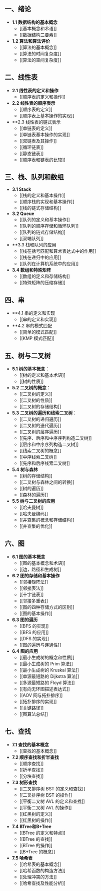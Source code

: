 ## 一、绪论

- **1.1 数据结构的基本概念**
	- [[基本概念和术语]]
	- [[数据结构三要素]]
- **1.2 算法和算法评价**
	- [[算法的基本概念]]
	- [[算法的时间复杂度]]
	- [[算法的空间复杂度]]

## 二、线性表

- **2.1 线性表的定义和操作**
	- [[顺序表的定义和操作]]
- **2.2 线性表的顺序表示**
	- [[顺序表的定义]]
	- [[顺序表上基本操作的实现]]
- **2.3 线性表的链式表示
	- [[单链表的定义]]
	- [[单链表基本操作的实现]]
	- [[双链表及其操作]]
	- [[循环链表]]
	- [[静态链表]]
	- [[顺序表和链表的比较]]

## 三、栈、队列和数组

- **3.1 Stack**
	- [[栈的定义和基本操作]]
	- [[顺序栈的实现和基本操作]]
	- [[栈的链式存储结构]]
-  **3.2 Queue**
	- [[队列的定义和基本操作]]
	- [[队列的顺序存储和循环队列]]
	- [[队列的链式存储结构]]
	- [[双端队列]]
- **3.3 栈和队列的应用
	- [[栈在括号匹配和算术表达式中的作用]]
	- [[栈在递归中的应用]]
	- [[队列在计算机系统中的应用]]
- **3.4 数组和特殊矩阵**
	- [[数组的定义和存储结构]]
	- [[特殊矩阵的压缩存储]]

## 四、串

- **4.1 串的定义和实现
	- [[串的定义和实现]]
- **4.2 串的模式匹配
	- [[简单的模式匹配]]
	- [[KMP 模式匹配]]

## 五、树与二叉树

- **5.1 树的基本概念**：
	- [[树的定义和基本术语]]
	- [[树的性质]]
- **5.2 二叉树的概念**：
	- [[二叉树的定义]]
	- [[二叉树的性质]]
	- [[二叉树的存储结构]]
- **5.3 二叉树的遍历和线索二叉树**：
	- [[二叉树的递归遍历]]
	- [[二叉树的迭代遍历]]
	- [[二叉树的层序遍历]]
	- [[先序、后序和中序序列构造二叉树]]
	- [[层序和中序序列构造二叉树]]
	- [[线索二叉树的概念]]
	- [[中序线索二叉树]]
	- [[先序和后序线索二叉树]]
- **5.4 树与森林**
	- [[树的存储结构]]
	- [[二叉树与森林之间的转换]]
	- [[树的遍历]]
	- [[森林的遍历]]
- **5.5 树与二叉树的应用**
	- [[哈夫曼树]]
	- [[哈夫曼编码]]
	- [[并查集的概念和存储结构]]
	- [[并查集的优化]]

## 六、图

- **6.1 图的基本概念**
	- [[图的基本概念和术语]]
	- [[边，路径和生成树]]
- **6.2 图的存储和基本操作**
	- [[邻接矩阵法]]
	- [[邻接表法]]
	- [[十字链表]]
	- [[邻接多重表]]
	- [[图的四种存储方式的区别]]
	- [[图的基本操作]]
- **6.3 图的遍历**
	- [[BFS 的实现]]
	- [[BFS 的应用]]
	- [[DFS 的实现]]
	- [[图的遍历与连通性]]
- **6.4 图的应用**
	- [[最小生成树的概念和性质]]
	- [[最小生成树的 Prim 算法]]
	- [[最小生成树的 Kruskal 算法]]
	- [[单源最短路的 Dijkstra 算法]]
	- [[多源最短路的 Floyd 算法]]
	- [[有向无环图描述表达式]]
	- [[AOV 网与拓扑排序]]
	- [[拓扑排序的实现]]
	- [[关键路径]]
	- [[图算法总结]]

## 七、查找

- **7.1 查找的基本概念**
	- [[查找的基本概念]]
- **7.2 顺序查找和折半查找**
	- [[顺序查找]]
	- [[折半查找]]
	- [[分块查找]]
- **7.3 树形查找**
	- [[二叉排序树 BST 的定义和查找]]
	- [[二叉排序树 BST 的操作]]
	- [[平衡二叉树 AVL 的定义和查找]]
	- [[平衡二叉树 AVL 的操作]]
	- [[红黑树的定义]]
	- [[红黑树的操作]]
- **7.4 BTree和B+Tree**
	- [[BTree 的定义和特点]]
	- [[BTree 的查找]]
	- [[BTree 的操作]]
	- [[B+Tree 的概念]]
- **7.5 哈希表**
	- [[哈希表的基本概念]]
	- [[哈希函数的构造方法]]
	- [[处理冲突的方法]]
	- [[哈希查找及性能分析]]